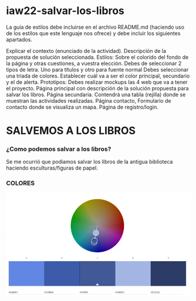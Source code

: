 # iaw22-salvar-los-libros

La guía de estilos debe incluirse en el archivo README.md (haciendo uso de los estilos que este lenguaje nos ofrece) y debe incluir los siguientes apartados.

Explicar el contexto (enunciado de la actividad). Descripción de la propuesta de solución seleccionada.
Estilos: Sobre el colorido del fondo de la página y otras cuestiones, a vuestra elección.
Debes de seleccionar 2 tipos de letra. Uno para títulos y otro para fuente normal
Debes seleccionar una triada de colores. Establecer cuál va a ser el color principal, secundario y el de alerta.
Prototipos: Debes realizar mockups las 4 web que va a tener el proyecto.
Página principal con descripción de la solución propuesta para salvar los libros.
Página secundaria. Contendrá una tabla (rejilla) donde se muestran las actividades realizadas.
Página contacto, Formulario de contacto donde se visualiza un mapa.
Página de registro/login.

# SALVEMOS A LOS LIBROS

### ¿Como podemos salvar a los libros?

Se me ocurrió que podiamos salvar los libros de la antigua biblioteca haciendo esculturas/figuras de papel.

### COLORES 

![COLORES](./assets/images/colores(2).png)
